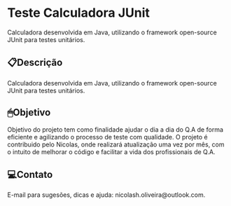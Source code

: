 <h1>Teste Calculadora JUnit</h1>

Calculadora desenvolvida em Java, utilizando o framework open-source JUnit para testes unitários.<br>

<h2>📋Descrição</h2>

Calculadora desenvolvida em Java, utilizando o framework open-source JUnit para testes unitários.<br>

<h2>🖱Objetivo</h2>

Objetivo do projeto tem como finalidade ajudar o dia a dia do Q.A de forma eficiente e agilizando o processo de teste com qualidade.
O projeto é contribuido pelo Nicolas, onde realizará atualização uma vez por mês, com o intuito de melhorar o código e facilitar a vida dos profissionais de Q.A.


<h2>💻Contato</h2>
E-mail para sugesões, dicas e ajuda: nicolash.oliveira@outlook.com.
